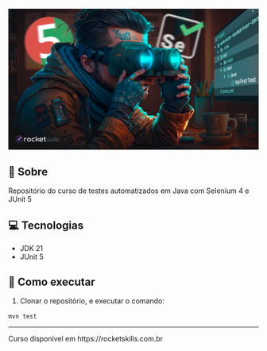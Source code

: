 ![poster](.github/cover.png)

## 🤘 Sobre

Repositório do curso de testes automatizados em Java com Selenium 4 e JUnit 5

## 💻 Tecnologias
- JDK 21
- JUnit 5

## 🤖 Como executar

1. Clonar o repositório, e executar o comando:
```
mvn test
```

<hr>
Curso disponível em https://rocketskills.com.br
